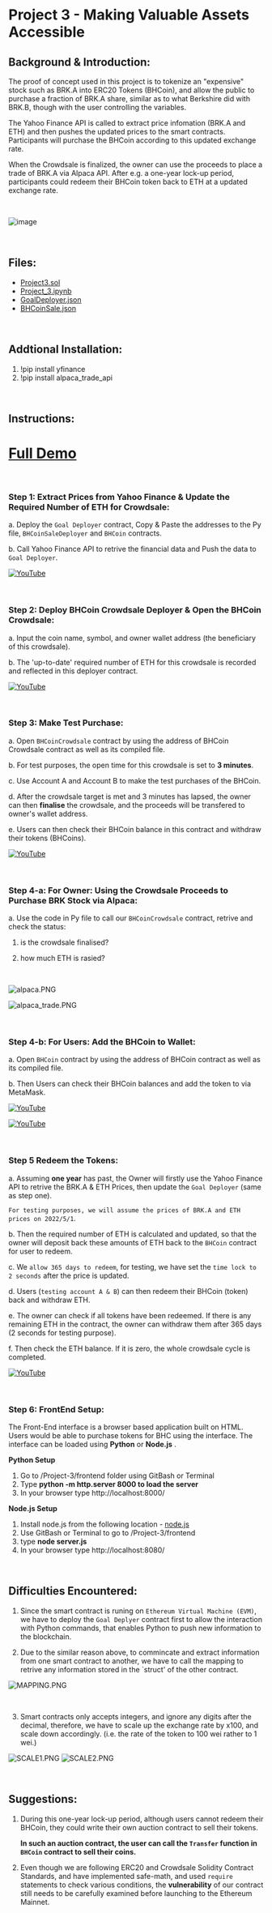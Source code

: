 # **Project 3** - Making Valuable Assets Accessible

## **Background & Introduction:**

The proof of concept used in this project is to tokenize an "expensive" stock such as BRK.A into ERC20 Tokens (BHCoin), and allow the public to purchase a fraction
of BRK.A share, similar as to what Berkshire did with BRK.B, though with the user controlling the variables.

The Yahoo Finance API is called to extract price infomation (BRK.A and ETH) and then pushes the updated prices to the smart contracts. 
Participants will purchase the BHCoin according to this updated exchange rate.

When the Crowdsale is finalized, the owner can use the proceeds to place a trade of BRK.A via Alpaca API. After e.g. a one-year lock-up period, participants could
redeem their BHCoin token back to ETH at a updated exchange rate.

<br>

![image](https://user-images.githubusercontent.com/73146288/116769198-b63cbd80-aa7d-11eb-9da8-176be7f16b6f.png)

<br>

## **Files:**

- [Project3.sol](Project3.sol)
- [Project_3.ipynb](Project_3.ipynb)
- [GoalDeployer.json](GoalDeployer.json)
- [BHCoinSale.json](BHCoinSale.json)

<br>

## **Addtional Installation:**

1. !pip install yfinance
2. !pip install alpaca_trade_api

<br>

## **Instructions:**

# **[Full Demo](https://www.youtube.com/watch?v=NoqC6PsxA_U&ab_channel=VincentG)**

<br>

### **Step 1: Extract Prices from Yahoo Finance & Update the Required Number of ETH for Crowdsale:**

a. Deploy the `Goal Deployer` contract, Copy & Paste the addresses to the Py file, `BHCoinSaleDeployer` and `BHCoin` contracts.

b. Call Yahoo Finance API to retrive the financial data and Push the data to `Goal Deployer`.

[![YouTube](Images/1.PNG)](https://youtu.be/NoqC6PsxA_U?t=3)

<br>

### **Step 2: Deploy BHCoin Crowdsale Deployer & Open the BHCoin Crowdsale:**

a. Input the coin name, symbol, and owner wallet address (the beneficiary of this crowdsale).

b. The 'up-to-date' required number of ETH for this crowdsale is recorded and reflected in this deployer contract.

[![YouTube](Images/2.PNG)](https://youtu.be/NoqC6PsxA_U?t=105)

<br>

### **Step 3: Make Test Purchase:**

a. Open `BHCoinCrowdsale` contract by using the address of BHCoin Crowdsale contract as well as its compiled file.

b. For test purposes, the open time for this crowdsale is set to **3 minutes**.

c. Use Account A and Account B to make the test purchases of the BHCoin.

d. After the crowdsale target is met and 3 minutes has lapsed, the owner can then **finalise** the crowdsale, and the proceeds will be transfered to owner's wallet address.

e. Users can then check their BHCoin balance in this contract and withdraw their tokens (BHCoins).

[![YouTube](Images/3.PNG)](https://youtu.be/NoqC6PsxA_U?t=199)

<br>

### **Step 4-a: For Owner: Using the Crowdsale Proceeds to Purchase BRK Stock via Alpaca:**

a. Use the code in Py file to call our `BHCoinCrowdsale` contract, retrive and check the status:

1) is the crowdsale finalised? 

2) how much ETH is rasied?

<br>

![alpaca.PNG](Images/alpaca.PNG)

![alpaca_trade.PNG](Images/alpaca_trade.PNG)

<br>

### **Step 4-b: For Users: Add the BHCoin to Wallet:**

a. Open `BHCoin` contract by using the address of BHCoin contract as well as its compiled file.

b. Then Users can check their BHCoin balances and add the token to via MetaMask.

[![YouTube](Images/4.PNG)](https://youtu.be/NoqC6PsxA_U?t=278)

[![YouTube](Images/5.PNG)](https://youtu.be/NoqC6PsxA_U?t=369)

<br>

### **Step 5 Redeem the Tokens:**

a. Assuming **one year** has past, the Owner will firstly use the Yahoo Finance API to retrive the BRK.A & ETH Prices, then update the `Goal Deployer` (same as step one).

`For testing purposes, we will assume the prices of BRK.A and ETH prices on 2022/5/1`.

b. Then the required number of ETH is calculated and updated, so that the owner will deposit back these amounts of ETH back to the `BHCoin` contract for user to redeem.

c. We `allow 365 days to redeem`, for testing, we have set the `time lock to 2 seconds` after the price is updated.

d. Users (`testing account A & B`) can then redeem their BHCoin (token) back and withdraw ETH.

e. The owner can check if all tokens have been redeemed. If there is any remaining ETH in the contract, the owner can withdraw them after 365 days (2 seconds for testing purpose).

f. Then check the ETH balance. If it is zero, the whole crowdsale cycle is completed.

[![YouTube](Images/6.PNG)](https://youtu.be/NoqC6PsxA_U?t=444)

<br>

### **Step 6: FrontEnd Setup:**

The Front-End interface is a browser based application built on HTML. Users would be able to purchase tokens for BHC using the interface.
The interface can be loaded using **Python** or **Node.js** .

**Python Setup**

1. Go to /Project-3/frontend folder using GitBash or Terminal
2. Type **python -m http.server 8000 to load the server**
3. In your browser type http://localhost:8000/

**Node.js Setup**

1. Install node.js from the following location - [node.js](https://nodejs.org/en/download/)
2. Use GitBash or Terminal to go to /Project-3/frontend
3. type **node server.js**
4. In your browser type http://localhost:8080/

<br>

## **Difficulties Encountered:**

1. Since the smart contract is runing on `Ethereum Virtual Machine (EVM)`, we have to deploy the `Goal Deplyer` contract first to allow the interaction with Python commands, that enables Python to push new information to the blockchain.

2. Due to the similar reason above, to commincate and extract information from one smart contract to another, we have to call the mapping to retrive any information stored in the `struct' of the other contract.

![MAPPING.PNG](Images/MAPPING.PNG)

<BR>

3. Smart contracts only accepts integers, and ignore any digits after the decimal, therefore, we have to scale up the exchange rate by x100, and scale down accordingly. (i.e. the rate of the token to 100 wei rather to 1 wei.)

![SCALE1.PNG](Images/SCALE1.PNG)
![SCALE2.PNG](Images/SCALE2.PNG)

<br>

## **Suggestions:**

1. During this one-year lock-up period, although users cannot redeem their BHCoin, they could write their own auction contract to sell their tokens.

   **In such an auction contract, the user can call the `Transfer` function in `BHCoin` contract to sell their coins.**

2. Even though we are following ERC20 and Crowdsale Solidity Contract Standards, and have implemented safe-math, and used `require` statements to check various conditions, the **vulnerability** of our contract still needs to be carefully examined before launching to the Ethereum Mainnet.


